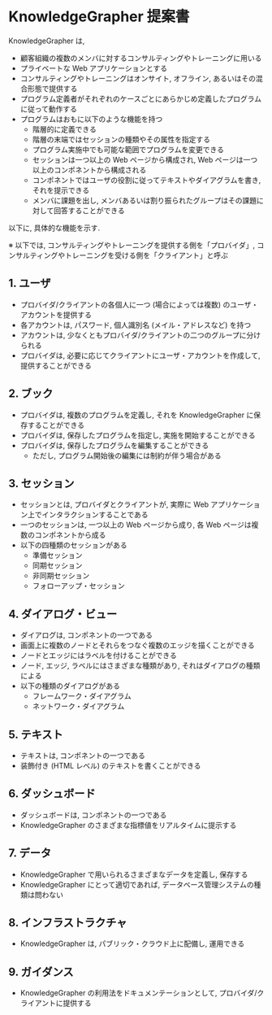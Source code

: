 # KnowledgeGrapher 提案書

KnowledgeGrapher は, 

- 顧客組織の複数のメンバに対するコンサルティングやトレーニングに用いる
- プライベートな Web アプリケーションとする
- コンサルティングやトレーニングはオンサイト, オフライン, あるいはその混合形態で提供する
- プログラム定義者がそれぞれのケースごとにあらかじめ定義したプログラムに従って動作する
- プログラムはおもに以下のような機能を持つ
    - 階層的に定義できる
    - 階層の末端ではセッションの種類やその属性を指定する
    - プログラム実施中でも可能な範囲でプログラムを変更できる
    - セッションは一つ以上の Web ページから構成され, Web ページは一つ以上のコンポネントから構成される
    - コンポネントではユーザの役割に従ってテキストやダイアグラムを書き, それを提示できる
    - メンバに課題を出し, メンバあるいは割り振られたグループはその課題に対して回答することができる

以下に, 具体的な機能を示す.

※ 以下では, コンサルティングやトレーニングを提供する側を「プロバイダ」, コンサルティングやトレーニングを受ける側を「クライアント」と呼ぶ

## 1. ユーザ

- プロバイダ/クライアントの各個人に一つ (場合によっては複数) のユーザ・アカウントを提供する
- 各アカウントは, パスワード, 個人識別名 (メイル・アドレスなど) を持つ
- アカウントは, 少なくともプロバイダ/クライアントの二つのグループに分けられる
- プロバイダは, 必要に応じてクライアントにユーザ・アカウントを作成して, 提供することができる

## 2. ブック

- プロバイダは, 複数のプログラムを定義し, それを KnowledgeGrapher に保存することができる
- プロバイダは, 保存したプログラムを指定し, 実施を開始することができる
- プロバイダは, 保存したプログラムを編集することができる
    - ただし, プログラム開始後の編集には制約が伴う場合がある

## 3. セッション

- セッションとは, プロバイダとクライアントが, 実際に Web アプリケーション上でインタラクションすることである
- 一つのセッションは, 一つ以上の Web ページから成り, 各 Web ページは複数のコンポネントから成る
- 以下の四種類のセッションがある
    - 準備セッション
    - 同期セッション
    - 非同期セッション
    - フォローアップ・セッション

## 4. ダイアログ・ビュー

- ダイアログは, コンポネントの一つである
- 画面上に複数のノードとそれらをつなぐ複数のエッジを描くことができる
- ノードとエッジにはラベルを付けることができる
- ノード, エッジ, ラベルにはさまざまな種類があり, それはダイアログの種類による
- 以下の種類のダイアログがある
    - フレームワーク・ダイアグラム
    - ネットワーク・ダイアグラム

## 5. テキスト

- テキストは, コンポネントの一つである
- 装飾付き (HTML レベル) のテキストを書くことができる

## 6. ダッシュボード

- ダッシュボードは, コンポネントの一つである
- KnowledgeGrapher のさまざまな指標値をリアルタイムに提示する

## 7. データ

- KnowledgeGrapher で用いられるさまざまなデータを定義し, 保存する
- KnowledgeGrapher にとって適切であれば, データベース管理システムの種類は問わない

## 8. インフラストラクチャ

- KnowledgeGrapher は, パブリック・クラウド上に配備し, 運用できる

## 9. ガイダンス

- KnowledgeGrapher の利用法をドキュメンテーションとして, プロバイダ/クライアントに提供する

